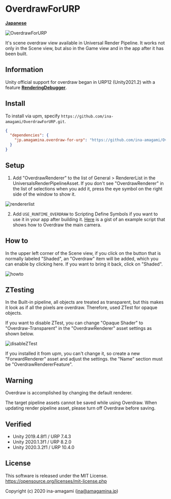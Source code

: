 # OverdrawForURP

[**Japanese**](README_JP.md)

![OverdrawForURP](https://amagamina.jp/wp-content/uploads/2020/09/overdraw-change.gif)

It's scene overdraw view available in Universal Render Pipeline.
It works not only in the Scene view, but also in the Game view and in the app after it has been built.

## Information

Unity official support for overdraw began in URP12 (Unity2021.2) with a feature [**RenderingDebugger**](https://docs.unity3d.com/ja/Packages/com.unity.render-pipelines.universal@14.0/manual/whats-new/urp-whats-new.html).

## Install

To install via upm, specify `https://github.com/ina-amagami/OverdrawForURP.git`.

```manifest.json
{
  "dependencies": {
    "jp.amagamina.overdraw-for-urp": "https://github.com/ina-amagami/OverdrawForURP.git"
  }
}
```

## Setup

1. Add "OverdrawRenderer" to the list of General > RendererList in the UniversalsRenderPipelineAsset. If you don't see "OverdrawRenderer" in the list of selections when you add it, press the eye symbol on the right side of the window to show it.

![rendererlist](https://amagamina.jp/wp-content/uploads/2020/09/overdraw-renderer-show.png)

2. Add `USE_RUNTIME_OVERDRAW` to Scripting Define Symbols if you want to use it in your app after building it. [Here](https://gist.github.com/ina-amagami/84a7cb3a05d57185362e76dcebaff2de) is a gist of an example script that shows how to Overdraw the main camera.

## How to

In the upper left corner of the Scene view, if you click on the button that is normally labeled "Shaded", an "Overdraw" item will be added, which you can enable by clicking here. If you want to bring it back, click on "Shaded".

![howto](https://amagamina.jp/wp-content/uploads/2020/09/overdraw-enable.png)

## ZTesting

In the Built-in pipeline, all objects are treated as transparent, but this makes it look as if all the pixels are overdraw.
Therefore, used ZTest for opaque objects.

If you want to disable ZTest, you can change "Opaque Shader" to "Overdraw-Transparent" in the "OverdrawRenderer" asset settings as shown below.

![disableZTest](https://amagamina.jp/wp-content/uploads/2020/09/opaque-to-transparent.png)

If you installed it from upm, you can't change it, so create a new "ForwardRenderer" asset and adjust the settings. the "Name" section must be "OverdrawRendererFeature".

## Warning

Overdraw is accomplished by changing the default renderer.

The target pipeline assets cannot be saved while using Overdraw. When updating render pipeline asset, please turn off Overdraw before saving.

## Verified

- Unity 2019.4.8f1 / URP 7.4.3
- Unity 2020.1.3f1 / URP 8.2.0
- Unity 2020.3.2f1 / URP 10.4.0

## License

This software is released under the MIT License.
https://opensource.org/licenses/mit-license.php

Copyright (c) 2020 ina-amagami (ina@amagamina.jp)
